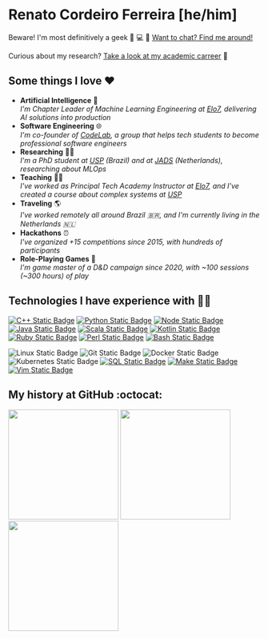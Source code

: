 # Renato Cordeiro Ferreira [he/him]

Beware! I'm most definitively a geek 🔭 💻 🖖 [Want to chat? Find me around!](https://linktr.ee/renatocf)

Curious about my research? [Take a look at my academic carreer](https://renatocf.xyz/lattes) 🚀

## Some things I love ❤️

- **Artificial Intelligence** 🤖 <br> _I'm Chapter Leader of Machine Learning Engineering at [Elo7][elo7], delivering AI solutions into production_
- **Software Engineering** 🌐 <br> _I'm co-founder of [CodeLab][codelab], a group that helps tech students to become professional software engineers_
- **Researching** 🧑‍🎓 <br> _I'm a PhD student at [USP][usp] (Brazil) and at [JADS][jads] (Netherlands), researching about MLOps_
- **Teaching** 👨‍🏫 <br> _I've worked as Principal Tech Academy Instructor at [Elo7][elo7], and I've created a course about complex systems at [USP][usp]_
- **Traveling** 🌎 <br> _I've worked remotely all around Brazil 🇧🇷, and I'm currently living in the Netherlands 🇳🇱_
- **Hackathons** ⏰ <br> _I've organized +15 competitions since 2015, with hundreds of participants_
- **Role-Playing Games** 🐲 <br> _I'm game master of a D&D campaign since 2020, with ~100 sessions  (~300 hours) of play_

## Technologies I have experience with 👨‍💻

[![C++ Static Badge](https://img.shields.io/badge/C%2B%2B-dodgerblue?style=for-the-badge&logo=c%2B%2B)](https://github.com/renatocf/probability)
[![Python Static Badge](https://img.shields.io/badge/Python-darkgreen?style=for-the-badge&logo=python&logoColor=white)](https://github.com/renatocf/intelligent-systems-project)
[![Node Static Badge](https://img.shields.io/badge/node-darkolivegreen?style=for-the-badge&logo=JavaScript&logoColor=white)](https://gitlab.com/uspcodelab/courses/MAC0475-2020/hacknizer/auth-api)
[![Java Static Badge](https://img.shields.io/badge/Java-orangered?style=for-the-badge&logo=coffeescript&logoColor=white)](https://github.com/renatocf/MAC0242-PROJECT)
[![Scala Static Badge](https://img.shields.io/badge/Scala-indianred?style=for-the-badge&logo=scala&logoColor=white)](https://github.com/renatocf/exploring-mars)
[![Kotlin Static Badge](https://img.shields.io/badge/Kotlin-blueviolet?style=for-the-badge&logo=kotlin&logoColor=white)](https://github.com/galaxy-raiders/galaxy-raiders-api)
[![Ruby Static Badge](https://img.shields.io/badge/ruby-darkred?style=for-the-badge&logo=ruby&logoColor=white)](https://github.com/acessoajustica/acessoajustica)
[![Perl Static Badge](https://img.shields.io/badge/Perl-darkcyan?style=for-the-badge&logo=perl&logoColor=white)](https://github.com/renatocf/colorgrind)
[![Bash Static Badge](https://img.shields.io/badge/bash-seagreen?style=for-the-badge&logo=gnometerminal&logoColor=white)](https://github.com/renatocf/sorghum)

![Linux Static Badge](https://img.shields.io/badge/linux-black?style=for-the-badge&logo=archlinux&logoColor=white)
![Git Static Badge](https://img.shields.io/badge/git-darkorange?style=for-the-badge&logo=git&logoColor=white)
![Docker Static Badge](https://img.shields.io/badge/docker-dodgerblue?style=for-the-badge&logo=docker&logoColor=white)
![Kubernetes Static Badge](https://img.shields.io/badge/kubernetes-royalblue?style=for-the-badge&logo=kubernetes&logoColor=white)
[![SQL Static Badge](https://img.shields.io/badge/SQL-mediumblue?style=for-the-badge&logo=postgresql&logoColor=white)](https://gitlab.com/renatocf/MAC0350-PROJECT)
[![Make Static Badge](https://img.shields.io/badge/Make-gray?style=for-the-badge&logo=gnu&logoColor=white)](https://github.com/umake/make)
[![Vim Static Badge](https://img.shields.io/badge/vim-darkslategray?style=for-the-badge&logo=vim&logoColor=white)](https://github.com/renatocf/dotfiles)

## My history at GitHub :octocat:

<div align="left">
  <img height=220 src="https://streak-stats.demolab.com/?user=renatocf&date_format=Y.m.d&card_width=710" />
  <img height=220 src="https://renatocf-github-readme-stats.vercel.app/api?username=renatocf&custom_title=General%20GitHub%20Stats%20📈&show_icons=true&include_all_commits=true&show=reviews&card_width=350" />
  <img height=220 src="https://renatocf-github-readme-stats.vercel.app/api/top-langs/?username=renatocf&custom_title=Most%20Used%20Languages%20🧑‍💻&layout=compact&size_weight=0.5&count_weight=1&langs_count=10&card_width=350" />
</div>

<!--
**renatocf/renatocf** is a ✨ _special_ ✨ repository because its `README.md` (this file) appears on your GitHub profile.

<br/>

Here are some ideas to get you started:

- 🔭 I’m currently working on ...
- 🌱 I’m currently learning ...
- 👯 I’m looking to collaborate on ...
- 🤔 I’m looking for help with ...
- 💬 Ask me about ...
- 📫 How to reach me: ...
- 😄 Pronouns: ...
- ⚡ Fun fact: ...
-->

[elo7]: https://www.elo7.com.br/sobre
[usp]: https://usp.br
[jads]: https://jads.nl
[codelab]: https://github.com/uspcodelab
